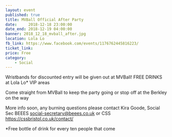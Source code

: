 ```yaml
---
layout: event
published: true
title: MVBall Official After Party
date:     2018-12-18 23:00:00
date_end: 2018-12-19 04:00:00
banner: 2018_12_18_mvball_after.jpg
location: Lola Lo
fb_link: https://www.facebook.com/events/1176762445816223/
ticket_link:
price: Free
category:
    - Social
---
```


Wristbands for discounted entry will be given out at MVBall!
FREE DRINKS at Lola Lo*
VIP areas

Come straight from MVBall to keep the party going or stop off at the Berkley on the way

More info soon, any burning questions please contact
Kira Goode, Social Sec BEEES social-secretary@beees.co.uk
or CSS https://cssbristol.co.uk/contact/


*Free bottle of drink for every ten people that come
